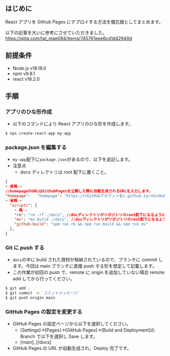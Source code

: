 ## はじめに

React アプリを Github Pages にデプロイする方法を備忘録としてまとめます。

以下の記事を大いに参考にさせていただきました。
https://qiita.com/tat_mae084/items/745761eee6cd1d42949d

## 前提条件

- Node.js v18.18.0
- npm v9.8.1
- react v18.2.0

## 手順

### アプリのひな形作成

- 以下のコマンドにより React アプリのひな形を作成します。

```sh
$ npx create-react-app my-app
```

### package.json を編集する

- `my-app`配下に`package.json`があるので、以下を追記します。
- 注意点
  - docs ディレクトリは root 配下に置くこと。

```json:package.json
{
~ 省略 ~
//homepageのURLはGithubPagesを公開した際に自動生成されるURLを入力します。
"homepage":   "homepage": "https://<GitHubアカウント名>.github.io/<GitHubリポジトリ名>/",
~ 省略 ~
  "scripts": {
    ~ 略 ~
    "rm": "rm -rf ./docs", //docディレクトリがリポジトリのroot配下になるようにパスを適宜調整してください。
    "mv": "mv build ./docs", //docディレクトリがリポジトリのroot配下になるようにパスを適宜調整してください。
    "github-build": "npm run rm && npm run build && npm run mv"
  },
}
```

### Git に push する

- `docs`の中に build された資材が格納されているので、ブランチに commit します。今回は main ブランチに直接 push する形を想定して記載します。
- この作業が初回の push で、remote に origin を追加していない場合 remote add してから行ってください。

```sh
$ git add .
$ git commit -m 'コミットメッセージ'
$ git push origin main
```

### GitHub Pages の設定を変更する

- GitHub Pages の設定ページから以下を選択してください。
  - [Settings]→[Pages]→[GitHub Pages]→[Build and Deployment]の Branch で以下を選択し Save します。
  - [main], [/docs]
- GitHub Pages の URL が自動生成され、Deploy 完了です。
